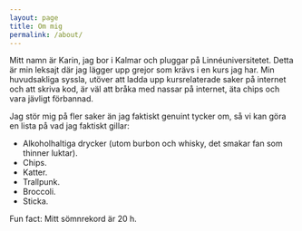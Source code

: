 ```yaml
---
layout: page
title: Om mig
permalink: /about/
---
```


Mitt namn är Karin, jag bor i Kalmar och pluggar på Linnéuniversitetet. Detta är min leksajt där jag lägger upp grejor som krävs i en kurs jag har. Min huvudsakliga syssla, utöver att ladda upp kursrelaterade saker på internet och att skriva kod, är väl att bråka med nassar på internet, äta chips och vara jävligt förbannad.

Jag stör mig på fler saker än jag faktiskt genuint tycker om, så vi kan göra en lista på vad jag faktiskt gillar:
* Alkoholhaltiga drycker (utom burbon och whisky, det smakar fan som thinner luktar).
* Chips.
* Katter.
* Trallpunk.
* Broccoli.
* Sticka.

Fun fact: Mitt sömnrekord är 20 h.